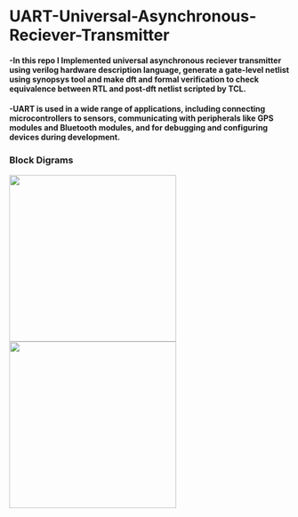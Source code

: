 # UART-Universal-Asynchronous-Reciever-Transmitter

#### -In this repo I Implemented universal asynchronous reciever transmitter using verilog hardware description language, generate a gate-level netlist using synopsys tool and make dft and formal verification to check equivalence between RTL and post-dft netlist scripted by TCL.

#### -UART is used in a wide range of applications, including connecting microcontrollers to sensors, communicating with peripherals like GPS modules and Bluetooth modules, and for debugging and configuring devices during development.

### Block Digrams
<div>
<img src= "https://github.com/HassanKhaled11/UART-Universal-Asynchronous-Reciever-Transmitter/assets/95179055/35685f43-bd66-422e-91b9-1b457c51f857" width ="300">
<img src= "https://github.com/HassanKhaled11/UART-Universal-Asynchronous-Reciever-Transmitter/assets/95179055/6a4384cf-05a3-444e-a90a-c3f917306577" width ="300">
</div>
